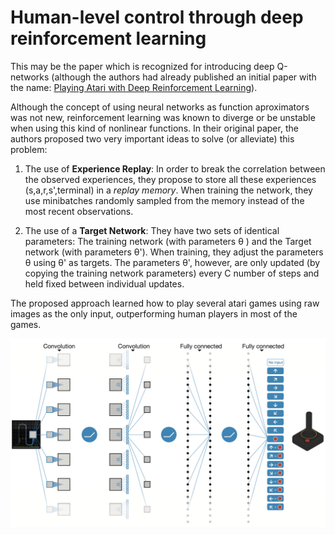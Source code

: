 # Human-level control through deep reinforcement learning

This may be the paper which is recognized for introducing deep Q-networks (although the authors had already published an initial 
paper with the name: [Playing Atari with Deep Reinforcement Learning](https://arxiv.org/abs/1312.5602)). 

Although the concept of using neural networks as function aproximators was not new, reinforcement learning was known to diverge 
or be unstable when using this kind of nonlinear functions. In their original paper, the authors proposed two very important ideas 
to solve (or alleviate) this problem:

1. The use of **Experience Replay**: In order to break the correlation between the observed experiences, they propose to store all 
these experiences (s,a,r,s',terminal) in a *replay memory*. When training the network, they use minibatches randomly sampled from 
the memory instead of the most recent observations. 

2. The use of a **Target Network**: They have two sets of identical parameters: The training network (with parameters  &theta; ) 
and the Target network (with parameters &theta;'). When training, they adjust the parameters &theta; using &theta;' as targets. The 
parameters &theta;', however, are only updated (by copying the training network parameters) every C number of steps and held fixed
between individual updates.

The proposed approach learned how to play several atari games using raw images as the only input, outperforming human players in
most of the games.

![model](assets/model.png)
